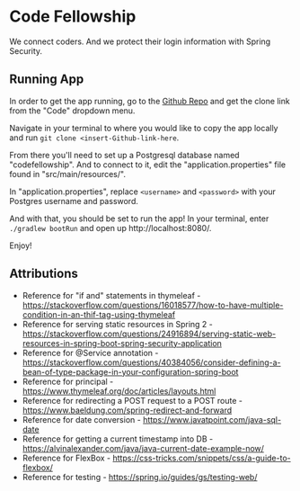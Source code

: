 # Code Fellowship

We connect coders. And we protect their login information with Spring Security.

## Running App

In order to get the app running, go to the [Github Repo](https://github.com/jnelsonjava/codefellowship) and get the clone link from the "Code" dropdown menu.

Navigate in your terminal to where you would like to copy the app locally and run `git clone <insert-Github-link-here`.

From there you'll need to set up a Postgresql database named "codefellowship". And to connect to it, edit the "application.properties" file found in "src/main/resources/".

In "application.properties", replace `<username>` and `<password>` with your Postgres username and password.

And with that, you should be set to run the app! In your terminal, enter `./gradlew bootRun` and open up http://localhost:8080/.

Enjoy!

## Attributions

 - Reference for "if and" statements in thymeleaf - https://stackoverflow.com/questions/16018577/how-to-have-multiple-condition-in-an-thif-tag-using-thymeleaf
 - Reference for serving static resources in Spring 2 - https://stackoverflow.com/questions/24916894/serving-static-web-resources-in-spring-boot-spring-security-application
 - Reference for @Service annotation - https://stackoverflow.com/questions/40384056/consider-defining-a-bean-of-type-package-in-your-configuration-spring-boot
 - Reference for principal - https://www.thymeleaf.org/doc/articles/layouts.html
 - Reference for redirecting a POST request to a POST route - https://www.baeldung.com/spring-redirect-and-forward
 - Reference for date conversion - https://www.javatpoint.com/java-sql-date
 - Reference for getting a current timestamp into DB - https://alvinalexander.com/java/java-current-date-example-now/
 - Reference for FlexBox - https://css-tricks.com/snippets/css/a-guide-to-flexbox/
 - Reference for testing - https://spring.io/guides/gs/testing-web/
